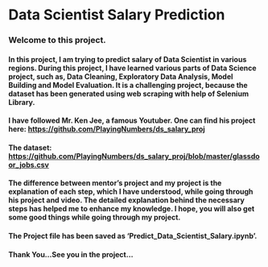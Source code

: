 # Data Scientist Salary Prediction

### Welcome to this project.

#### In this project, I am trying to predict salary of Data Scientist in various regions. During this project, I have learned various parts of Data Science project, such as, Data Cleaning, Exploratory Data Analysis, Model Building and Model Evaluation. It is a challenging project, because the dataset has been generated using web scraping with help of Selenium Library.

#### I have followed Mr. Ken Jee, a famous Youtuber. One can find his project here: https://github.com/PlayingNumbers/ds_salary_proj

#### The dataset: https://github.com/PlayingNumbers/ds_salary_proj/blob/master/glassdoor_jobs.csv

#### The difference between mentor’s project and my project is the explanation of each step, which I have understood, while going through his project and video. The detailed explanation behind the necessary steps has helped me to enhance my knowledge. I hope, you will also get some good things while going through my project.

#### The Project file has been saved as ‘Predict_Data_Scientist_Salary.ipynb’.

#### Thank You…See you in the project…